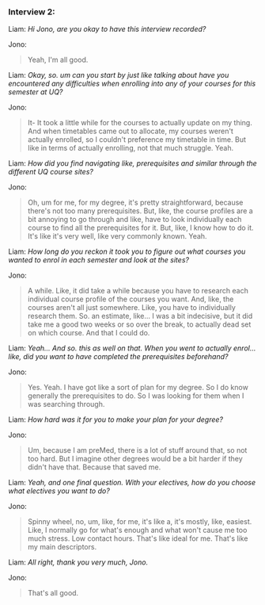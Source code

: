 ### Interview 2:

Liam: *Hi Jono, are you okay to have this interview recorded?* 

Jono: 
>Yeah, I'm all good. 

Liam: *Okay, so. um can you start by just like talking about have you encountered any difficulties when enrolling into any of your courses for this semester at UQ?* 

Jono: 
>It- It took a little while for the courses to actually update on my thing. And when timetables came out to allocate, my courses weren't actually enrolled, so I couldn't preference my timetable in time. But like in terms of actually enrolling, not that much struggle. Yeah. 

Liam: *How did you find navigating like, prerequisites and similar through the different UQ course sites?* 

Jono: 
>Oh, um for me, for my degree, it's pretty straightforward, because there's not too many prerequisites. But, like, the course profiles are a bit annoying to go through and like, have to look individually each course to find all the prerequisites for it. But, like, I know how to do it. It's like it's very well, like very commonly known. Yeah. 

Liam: *How long do you reckon it took you to figure out what courses you wanted to enrol in each semester and look at the sites?* 

Jono: 
>A while. Like, it did take a while because you have to research each individual course profile of the courses you want. And, like, the courses aren't all just somewhere. Like, you have to individually research them. So. an estimate, like… I was a bit indecisive, but it did take me a good two weeks or so over the break, to actually dead set on which course. And that I could do. 

Liam: *Yeah… And so. this as well on that. When you went to actually enrol… like, did you want to have completed the prerequisites beforehand?*

Jono: 
>Yes. Yeah. I have got like a sort of plan for my degree. So I do know generally the prerequisites to do. So I was looking for them when I was searching through. 

Liam: *How hard was it for you to make your plan for your degree?* 

Jono: 
>Um, because I am preMed, there is a lot of stuff around that, so not too hard. But I imagine other degrees would be a bit harder if they didn't have that. Because that saved me. 

Liam: *Yeah, and one final question. With your electives, how do you choose what electives you want to do?* 

Jono: 
>Spinny wheel, no, um, like, for me, it's like a, it's mostly, like, easiest. Like, I normally go for what's enough and what won't cause me too much stress. Low contact hours. That's like ideal for me. That's like my main descriptors. 

Liam: *All right, thank you very much, Jono.* 

Jono: 
>That's all good.